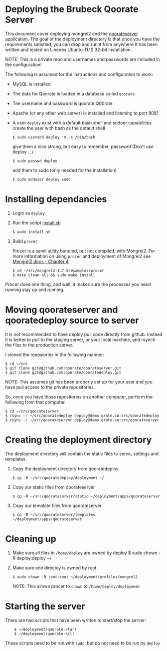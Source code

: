 # Deploying the Brubeck Qoorate Server

This document cover deploying mongrel2 and the [qoorateserver](https://github.com/qoorate/qoorateserver) application.
The goal of the deployment directory is that once you have the requirements satisfied, you can drop and run it from anywhere 
It has been written and tested on Linodes Ubuntu-11.10 32-bit installation.

NOTE: This is a private repo and usernames and passwords are included in the configuration!

The following is assumed for the instructions and configuration to work:
*   MySQL is installed
*   The data for Qoorate is loaded in a database called `qoorate`
*   The username and password is qoorate:Q00rate
*   Apache (or any other web server) is installed and listening to port 8081
*   A user `deploy` exist with a default bash shell and sudoer capabilities
    create the user with bash as the default shell

        $ sudo useradd deploy -m -s /bin/bash

    give them a nice strong, but easy to remember, password (Don't use deploy ...)

        $ sudo passwd deploy
 
    add them to sudo (only needed for the installation)

        $ sudo adduser deploy sudo

# Installing dependancies

1.  Login as `deploy`

2.  Run the script [install.sh](https://github.com/qoorate/qooratedeploy/scripts/install.sh)

        $ sudo install.sh

3.  Build `procer`

    Procer is a samll utility bundled, but not compiled, with Mongrel2.
    For more information on using `procer` and deployment of Mongrel2 see [Mongrel2 docs - Chapter 4](http://mongrel2.org/static/book-finalch5.html)

        $ cd ~/src/mongrel2-1.7.5/examples/procer
        $ make clean all && sudo make install

   Procer does one thing, and well, it makes sure the processes you need running stay up and running.

# Moving qoorateserver and qooratedeploy source to server
It is not recommended to have deploy pull code directly from github. Instead it is better to pull to the staging server, or your local machine, and rsynch the files to the production server.

I cloned the reposiories in the following manner:

    $ cd ~/src
    $ git clone git@github.com:qoorate/qoorateserver.git
    $ git clone git@github.com:qoorate/qooratedeploy.git

NOTE: This assumes git has been properly set up for your user and you have pull access to the private repositories.

So, once you have those repositories on another computer, perform the following from that computer.

    $ cd ~/src/qoorateserver
    $ rsync -r ~/src/qooratedeploy deploy@demo.qrate.co:src/qooratedeploy
    $ rsync -r ~/src/qoorateserver deploy@demo.qrate.co:src/qoorateserver

# Creating the deployment directory

The deployment directory will contain the static files to serve, settings and templates.

1.  Copy the deployment directory from qooratedeploy

        $ cp -R ~/src/qooratedeploy/deployment ~/

2.  Copy our static files from qoorateserver

        $ cp -R ~/src/qoorateserver/static ~/deployment/apps/qoorateserver

3.  Copy our template files from qoorateserver

        $ cp -R ~/src/qoorateserver/templates ~/deployment/apps/qoorateserver

# Cleaning up
1.  Make sure all files in `/home/deploy` are owned by deploy
        $ sudo chown -R deploy:deploy ~/

1.  Make sure one directoy is owned by root

        $ sudo chown -R root:root ~/deployment/profiles/mongrel2

    NOTE: This allows procer to `chown` to `/home/deploy/deployment`

# Starting the server
There are two scripts that have been written to start/stop the server:

        $ ~/deployment/qoorate-start
        $ ~/deployment/qoorate-kill
    
These scripts need to be run with `sudo`, but do not need to be run by `deploy`